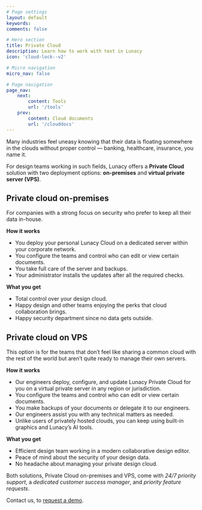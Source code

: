 ```yaml
---
# Page settings
layout: default
keywords:
comments: false

# Hero section
title: Private Cloud
description: Learn how to work with text in Lunacy
icon: 'cloud-lock--v2'

# Micro navigation
micro_nav: false

# Page navigation
page_nav:
    next:
        content: Tools
        url: '/tools'
    prev:
        content: Cloud documents
        url: '/clouddocs'
---
```


Many industries feel uneasy knowing that their data is floating somewhere in the clouds without proper control — banking, healthcare, insurance, you name it.

For design teams working in such fields, Lunacy offers a **Private Cloud** solution with two deployment options: **on-premises** and **virtual private server (VPS)**.

## Private cloud on-premises

For companies with a strong focus on security who prefer to keep all their data in-house. 

**How it works**

- You deploy your personal Lunacy Cloud on a dedicated server within your corporate network.
- You configure the teams and control who can edit or view certain documents.
- You take full care of the server and backups.
- Your administrator installs the updates after all the required checks.

**What you get**

- Total control over your design cloud.
- Happy design and other teams enjoying the perks that cloud collaboration brings.
- Happy security department since no data gets outside.


## Private cloud on VPS

This option is for the teams that don’t feel like sharing a common cloud with the rest of the world but aren’t quite ready to manage their own servers. 

**How it works**

- Our engineers deploy, configure, and update Lunacy Private Cloud for you on a virtual private server in any region or jurisdiction.
- You configure the teams and control who can edit or view certain documents.
- You make backups of your documents or delegate it to our engineers.
- Our engineers assist you with any technical matters as needed.
- Unlike users of privately hosted clouds, you can keep using built-in graphics and Lunacy’s AI tools.

**What you get**

- Efficient design team working in a modern collaborative design editor.
- Peace of mind about the security of your design data.
- No headache about managing your private design cloud.


Both solutions, Private Cloud on-premises and VPS, come with *24/7 priority support*, a *dedicated customer success manager*, and *priority feature requests*.

Contact us, to [request a demo](https://icons-8.typeform.com/LunacyPrivacy/).